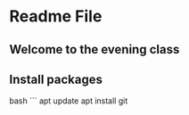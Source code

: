 # Readme File

## Welcome to the evening class

## Install packages
bash ```
apt update
apt install git
```
